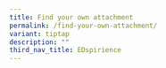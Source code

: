 ```yaml
---
title: Find your own attachment
permalink: /find-your-own-attachment/
variant: tiptap
description: ""
third_nav_title: EDspirience
---
```

